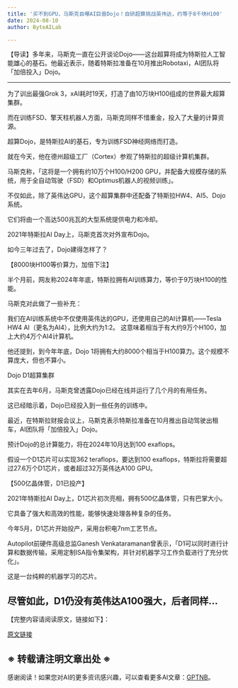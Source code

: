```yaml
---
title: '买不到GPU，马斯克自曝AI巨兽Dojo！自研超算挑战英伟达，约等于8千块H100'
date: 2024-08-10
author: ByteAILab

---
```


【导读】多年来，马斯克一直在公开谈论Dojo——这台超算将成为特斯拉人工智能雄心的基石。他最近表示，随着特斯拉准备在10月推出Robotaxi，AI团队将「加倍投入」Dojo。

---
 

为了训出最强Grok 3，xAI耗时19天，打造了由10万块H100组成的世界最大超算集群。

而在训练FSD、擎天柱机器人方面，马斯克同样不惜重金，投入了大量的计算资源。

超算Dojo，是特斯拉AI的基石，专为训练FSD神经网络而打造。

就在今天，他在德州超级工厂（Cortex）参观了特斯拉的超级计算机集群。

马斯克称，「这将是一个拥有约10万个H100/H200 GPU，并配备大规模存储的系统，用于全自动驾驶（FSD）和Optimus机器人的视频训练」。

不仅如此，除了英伟达GPU，这个超算集群中还配备了特斯拉HW4、AI5、Dojo系统。

它们将由一个高达500兆瓦的大型系统提供电力和冷却。

2021年特斯拉AI Day上，马斯克首次对外宣布Dojo。

如今三年过去了，Dojo建得怎样了？

【8000块H100等价算力，加倍下注】

半个月前，网友称2024年年底，特斯拉拥有AI训练算力，等价于9万块H100的性能。

马斯克对此做了一些补充：

我们在AI训练系统中不仅使用英伟达的GPU，还使用自己的AI计算机——Tesla HW4 AI（更名为AI4），比例大约为1:2。
这意味着相当于有大约9万个H100，加上大约4万个AI4计算机。

他还提到，到今年年底，Dojo 1将拥有大约8000个相当于H100算力。这个规模不算庞大，但也不算小。

Dojo D1超算集群

其实在去年6月，马斯克曾透露Dojo已经在线并运行了几个月的有用任务。

这已经暗示着，Dojo已经投入到一些任务的训练中。

最近，在特斯拉财报会议上，马斯克表示特斯拉准备在10月推出自动驾驶出租车，AI团队将「加倍投入」Dojo。

预计Dojo的总计算能力，将在2024年10月达到100 exaflops。

假设一个D1芯片可以实现362 teraflops，要达到100 exaflops，特斯拉将需要超过27.6万个D1芯片，或者超过32万英伟达A100 GPU。

【500亿晶体管，D1已投产】

2021年特斯拉AI Day上，D1芯片初次亮相，拥有500亿晶体管，只有巴掌大小。

它具备了强大和高效的性能，能够快速处理各种复杂的任务。

今年5月，D1芯片开始投产，采用台积电7nm工艺节点。

Autopilot前硬件高级总监Ganesh Venkataramanan曾表示，「D1可以同时进行计算和数据传输，采用定制ISA指令集架构，并针对机器学习工作负载进行了充分优化」。

这是一台纯粹的机器学习的芯片。

尽管如此，D1仍没有英伟达A100强大，后者同样...
---

【完整内容请阅读原文，链接如下】：

[原文链接](https://www.aixinzhijie.com/article/6846382)

※ 转载请注明文章出处 ※
---
感谢阅读！如果您对AI的更多资讯感兴趣，可以查看更多AI文章：[GPTNB](https://gptnb.com)。
